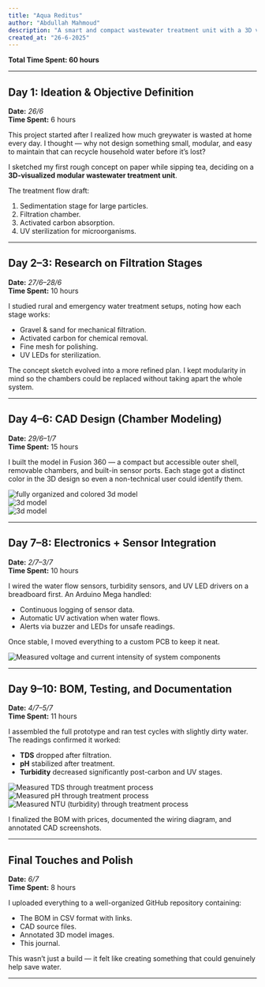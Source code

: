 ```yaml
---
title: "Aqua Reditus"
author: "Abdullah Mahmoud"
description: "A smart and compact wastewater treatment unit with a 3D visualization design."
created_at: "26-6-2025"
---
```


**Total Time Spent: 60 hours**

---

## Day 1: Ideation & Objective Definition  
**Date:** *26/6*  
**Time Spent:** 6 hours  

This project started after I realized how much greywater is wasted at home every day. I thought — why not design something small, modular, and easy to maintain that can recycle household water before it’s lost?  

I sketched my first rough concept on paper while sipping tea, deciding on a **3D-visualized modular wastewater treatment unit**.  

The treatment flow draft:
1. Sedimentation stage for large particles.
2. Filtration chamber.
3. Activated carbon absorption.
4. UV sterilization for microorganisms.  

---

## Day 2–3: Research on Filtration Stages  
**Date:** *27/6–28/6*  
**Time Spent:** 10 hours  

I studied rural and emergency water treatment setups, noting how each stage works:
- Gravel & sand for mechanical filtration.
- Activated carbon for chemical removal.
- Fine mesh for polishing.
- UV LEDs for sterilization.  

The concept sketch evolved into a more refined plan. I kept modularity in mind so the chambers could be replaced without taking apart the whole system.  

---

## Day 4–6: CAD Design (Chamber Modeling)  
**Date:** *29/6–1/7*  
**Time Spent:** 15 hours  

I built the model in Fusion 360 — a compact but accessible outer shell, removable chambers, and built-in sensor ports. Each stage got a distinct color in the 3D design so even a non-technical user could identify them.  

![fully organized and colored 3d model](assets/image.png)  
![3d model](assets/iii.jpg)  
![3d model](assets/iiiii.jpg)  

---

## Day 7–8: Electronics + Sensor Integration  
**Date:** *2/7–3/7*  
**Time Spent:** 10 hours  

I wired the water flow sensors, turbidity sensors, and UV LED drivers on a breadboard first. An Arduino Mega handled:
- Continuous logging of sensor data.
- Automatic UV activation when water flows.
- Alerts via buzzer and LEDs for unsafe readings.  

Once stable, I moved everything to a custom PCB to keep it neat.  

![Measured voltage and current intensity of system components](assets/image-4.png)  

---

## Day 9–10: BOM, Testing, and Documentation  
**Date:** *4/7–5/7*  
**Time Spent:** 11 hours  

I assembled the full prototype and ran test cycles with slightly dirty water. The readings confirmed it worked:
- **TDS** dropped after filtration.  
- **pH** stabilized after treatment.  
- **Turbidity** decreased significantly post-carbon and UV stages.  

![Measured TDS through treatment process](assets/image-1.png)  
![Measured pH through treatment process](assets/image-2.png)  
![Measured NTU (turbidity) through treatment process](assets/image-3.png)  

I finalized the BOM with prices, documented the wiring diagram, and annotated CAD screenshots.

---

## Final Touches and Polish  
**Date:** *6/7*  
**Time Spent:** 8 hours  

I uploaded everything to a well-organized GitHub repository containing:
- The BOM in CSV format with links.
- CAD source files.
- Annotated 3D model images.
- This journal.  

This wasn’t just a build — it felt like creating something that could genuinely help save water.

---

